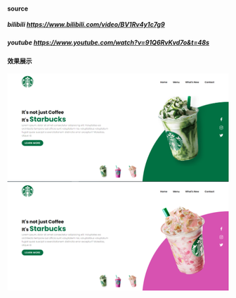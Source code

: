 #### source
##### bilibili https://www.bilibili.com/video/BV1Rv4y1c7g9
##### youtube https://www.youtube.com/watch?v=91Q6RvKvd7o&t=48s
#### 效果展示
![效果1](https://github.com/wow-ww/practice-html-css-js/blob/master/coffee/%E9%A1%B5%E9%9D%A2%E5%B1%95%E7%A4%BA1.png)
![效果2](https://github.com/wow-ww/practice-html-css-js/blob/master/coffee/%E9%A1%B5%E9%9D%A2%E5%B1%95%E7%A4%BA2.png)
